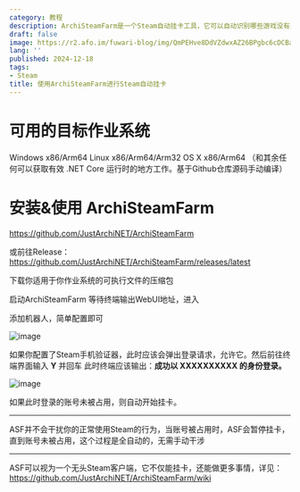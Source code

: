 ```yaml
---
category: 教程
description: ArchiSteamFarm是一个Steam自动挂卡工具，它可以自动识别哪些游戏没有挂卡并且自动挂卡，高效率获得Steam集换式卡牌
draft: false
image: https://r2.afo.im/fuwari-blog/img/QmPEHve8DdVZdwxAZ26BPgbc6cDCBaKC76VVijqVoMBY2k
lang: ''
published: 2024-12-18
tags:
- Steam
title: 使用ArchiSteamFarm进行Steam自动挂卡
---
```

# 可用的目标作业系统

Windows x86/Arm64
Linux x86/Arm64/Arm32
OS X x86/Arm64
（和其余任何可以获取有效 .NET Core 运行时的地方工作。基于Github仓库源码手动编译）

# 安装&使用 ArchiSteamFarm

https://github.com/JustArchiNET/ArchiSteamFarm

或前往Release：https://github.com/JustArchiNET/ArchiSteamFarm/releases/latest

下载你适用于你作业系统的可执行文件的压缩包

启动ArchiSteamFarm
等待终端输出WebUI地址，进入

添加机器人，简单配置即可

![image](https://r2.afo.im/fuwari-blog/img/QmcoF7K5sTkd4CRGTZPmnLwheAHpSf68RkZTd4ZST41uXc)

如果你配置了Steam手机验证器，此时应该会弹出登录请求，允许它。然后前往终端界面输入 **Y** 并回车
此时终端应该输出：**成功以 XXXXXXXXXX 的身份登录。**

![image](https://r2.afo.im/fuwari-blog/img/QmcuktSJjWFmufsLmrYRsbLa9ns7pvRXKWZ5EUyirasKt6)

如果此时登录的账号未被占用，则自动开始挂卡。

---

ASF并不会干扰你的正常使用Steam的行为，当账号被占用时，ASF会暂停挂卡，直到账号未被占用，这个过程是全自动的，无需手动干涉

---

ASF可以视为一个无头Steam客户端，它不仅能挂卡，还能做更多事情，详见：https://github.com/JustArchiNET/ArchiSteamFarm/wiki